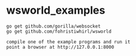 # wsworld_examples

    go get github.com/gorilla/websocket
    go get github.com/fohristiwhirl/wsworld
    
    compile one of the example programs and run it
    point a browser at http://127.0.0.1:8000

